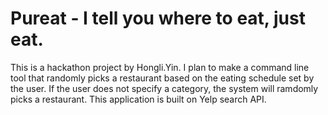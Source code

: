 # Pureat - I tell you where to eat, just eat.

This is a hackathon project by Hongli.Yin. I plan to make a command line tool that randomly picks a
restaurant based on the eating schedule set by the user. If the user does not specify a category,
the system will ramdomly picks a restaurant.
This application is built on Yelp search API.
